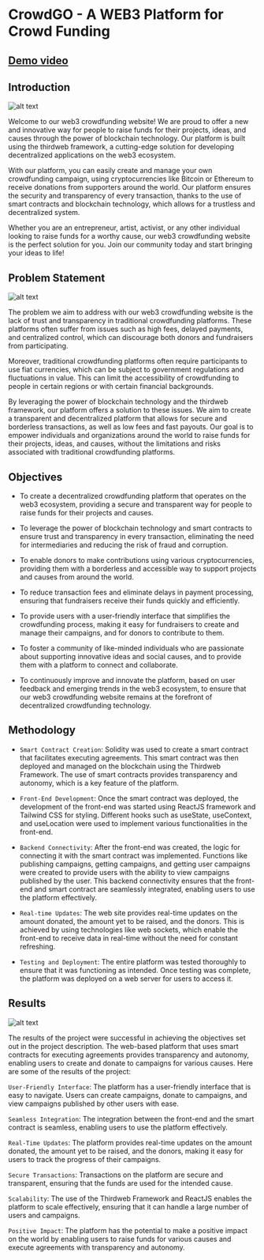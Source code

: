 # CrowdGO - A WEB3 Platform for Crowd Funding

## [Demo video](https://drive.google.com/file/d/1WrxYYFCTnwMF82w_xK9fz6cb9pYTKEIc/view?usp=sharing)

## Introduction
![alt text][logo]

[logo]: https://media0.giphy.com/media/v1.Y2lkPTc5MGI3NjExNTQ0M2I2YjM3M2M2M2Q3MjcxY2UxZmUwMzNjNmQ4NzYyNzhiOWFjNyZjdD1n/CBtGOhl19gvd5Z4jKD/giphy.gif "Logo Title Text 2"

Welcome to our web3 crowdfunding website! We are proud to offer a new and innovative way for people to raise funds for their projects, ideas, and causes through the power of blockchain technology. Our platform is built using the thirdweb framework, a cutting-edge solution for developing decentralized applications on the web3 ecosystem.

With our platform, you can easily create and manage your own crowdfunding campaign, using cryptocurrencies like Bitcoin or Ethereum to receive donations from supporters around the world. Our platform ensures the security and transparency of every transaction, thanks to the use of smart contracts and blockchain technology, which allows for a trustless and decentralized system.

Whether you are an entrepreneur, artist, activist, or any other individual looking to raise funds for a worthy cause, our web3 crowdfunding website is the perfect solution for you. Join our community today and start bringing your ideas to life!

## Problem Statement

![alt text](https://media4.giphy.com/media/5c8IyH32kM5IjkBhcf/giphy.gif?cid=ecf05e47q7j311mnljl409t08zrkbdowf0745fxa4pczrvor&rid=giphy.gif&ct=g "Logo Title Text 1")

The problem we aim to address with our web3 crowdfunding website is the lack of trust and transparency in traditional crowdfunding platforms. These platforms often suffer from issues such as high fees, delayed payments, and centralized control, which can discourage both donors and fundraisers from participating.

Moreover, traditional crowdfunding platforms often require participants to use fiat currencies, which can be subject to government regulations and fluctuations in value. This can limit the accessibility of crowdfunding to people in certain regions or with certain financial backgrounds.

By leveraging the power of blockchain technology and the thirdweb framework, our platform offers a solution to these issues. We aim to create a transparent and decentralized platform that allows for secure and borderless transactions, as well as low fees and fast payouts. Our goal is to empower individuals and organizations around the world to raise funds for their projects, ideas, and causes, without the limitations and risks associated with traditional crowdfunding platforms.


## Objectives


- To create a decentralized crowdfunding platform that operates on the web3 ecosystem, providing a secure and transparent way for people to raise funds for their projects and causes.

- To leverage the power of blockchain technology and smart contracts to ensure trust and transparency in every transaction, eliminating the need for intermediaries and reducing the risk of fraud and corruption.

- To enable donors to make contributions using various cryptocurrencies, providing them with a borderless and accessible way to support projects and causes from around the world.

- To reduce transaction fees and eliminate delays in payment processing, ensuring that fundraisers receive their funds quickly and efficiently.

- To provide users with a user-friendly interface that simplifies the crowdfunding process, making it easy for fundraisers to create and manage their campaigns, and for donors to contribute to them.

- To foster a community of like-minded individuals who are passionate about supporting innovative ideas and social causes, and to provide them with a platform to connect and collaborate.

- To continuously improve and innovate the platform, based on user feedback and emerging trends in the web3 ecosystem, to ensure that our web3 crowdfunding website remains at the forefront of decentralized crowdfunding technology.


## Methodology


- `Smart Contract Creation`: Solidity was used to create a smart contract that facilitates executing agreements. This smart contract was then deployed and managed on the blockchain using the Thirdweb Framework. The use of smart contracts provides transparency and autonomy, which is a key feature of the platform.

- `Front-End Development`: Once the smart contract was deployed, the development of the front-end was started using ReactJS framework and Tailwind CSS for styling. Different hooks such as useState, useContext, and useLocation were used to implement various functionalities in the front-end.

- `Backend Connectivity`: After the front-end was created, the logic for connecting it with the smart contract was implemented. Functions like publishing campaigns, getting campaigns, and getting user campaigns were created to provide users with the ability to view campaigns published by the user. This backend connectivity ensures that the front-end and smart contract are seamlessly integrated, enabling users to use the platform effectively.

- `Real-time Updates`: The web site provides real-time updates on the amount donated, the amount yet to be raised, and the donors. This is achieved by using technologies like web sockets, which enable the front-end to receive data in real-time without the need for constant refreshing.

- `Testing and Deployment`: The entire platform was tested thoroughly to ensure that it was functioning as intended. Once testing was complete, the platform was deployed on a web server for users to access it.


## Results
![alt text](https://media0.giphy.com/media/5Qbi5JEiCWyTYYtpd4/giphy.gif?cid=ecf05e47lnakg4bafnu983rr7q1o9m5jmr7lwr38xfvphg15&rid=giphy.gif&ct=g "Logo Title Text 1")

The results of the project were successful in achieving the objectives set out in the project description. The web-based platform that uses smart contracts for executing agreements provides transparency and autonomy, enabling users to create and donate to campaigns for various causes. Here are some of the results of the project:

`User-Friendly Interface`: The platform has a user-friendly interface that is easy to navigate. Users can create campaigns, donate to campaigns, and view campaigns published by other users with ease.

`Seamless Integration`: The integration between the front-end and the smart contract is seamless, enabling users to use the platform effectively.

`Real-Time Updates`: The platform provides real-time updates on the amount donated, the amount yet to be raised, and the donors, making it easy for users to track the progress of their campaigns.

`Secure Transactions`: Transactions on the platform are secure and transparent, ensuring that the funds are used for the intended cause.

`Scalability`: The use of the Thirdweb Framework and ReactJS enables the platform to scale effectively, ensuring that it can handle a large number of users and campaigns.

`Positive Impact`: The platform has the potential to make a positive impact on the world by enabling users to raise funds for various causes and execute agreements with transparency and autonomy.


